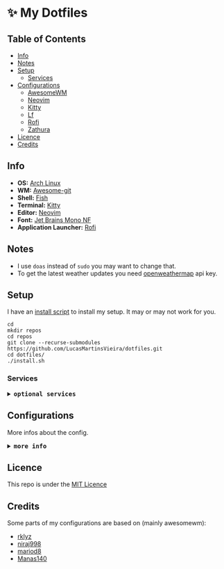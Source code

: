 # :sparkles: My Dotfiles

<!-- <div align="center"> -->
<!--     <img src="https://awesomewm.org/images/awesome-logo.svg"> -->
<!-- </div> -->

## Table of Contents

- [Info](#Info)
- [Notes](#Notes)
- [Setup](#Setup)
  - [Services](#services)
- [Configurations](#Configurations)
  - [AwesomeWM](https://github.com/LucasMartinsVieira/dotfiles/blob/main/cfg/awesome)
  - [Neovim](https://github.com/LucasMartinsVieira/dotfiles/blob/main/cfg/nvim)
  - [Kitty](https://github.com/LucasMartinsVieira/dotfiles/blob/main/cfg/kitty)
  - [Lf](https://github.com/LucasMartinsVieira/dotfiles/tree/main/cfg/lf)
  - [Rofi](https://github.com/LucasMartinsVieira/dotfiles/blob/main/cfg/rofi)
  - [Zathura](https://github.com/LucasMartinsVieira/dotfiles/tree/main/cfg/zathura)
- [Licence](#Licence)
- [Credits](#Credits)

## Info

- **OS:** [Arch Linux](archlinux.org)
- **WM:** [Awesome-git](awesomewm.org)
- **Shell:** [Fish](https://fishshell.com/)
- **Terminal:** [Kitty](https://github.com/kovidgoyal/kitty)
- **Editor:** [Neovim](https://github.com/neovim/neovim)
- **Font:** [Jet Brains Mono NF](https://archlinux.org/packages/community/any/ttf-jetbrains-mono-nerd/)
- **Application Launcher:** [Rofi](https://github.com/davatorium/rofi)

## Notes

 - I use ```doas``` instead of ```sudo``` you may want to change that.
 - To get the latest weather updates you need [openweathermap](https://openweathermap.org/) api key.
 
## Setup

I have an [install script](https://github.com/LucasMartinsVieira/dotfiles/blob/main/install.sh) to install my setup. It may or may not work for you.

```
cd
mkdir repos
cd repos
git clone --recurse-submodules https://github.com/LucasMartinsVieira/dotfiles.git
cd dotfiles/
./install.sh
```

### Services

<details close>
    <summary><samp><b>optional services</b></samp></summary>

<br>

```bash
# Enable internet connection
systemctl enable NetworkManager

# Enable virtual machine
systemctl enable libvirtd

# Enable printing
systemctl enable cups

# Enable bluetooth
systemctl enable bluetooth

```

</details>

## Configurations

More infos about the config.

<details close>
    <summary><samp><b>more info</b></samp></summary>

<br>

- [AwesomeWM](https://github.com/LucasMartinsVieira/dotfiles/blob/main/cfg/awesome)
- [Neovim](https://github.com/LucasMartinsVieira/dotfiles/blob/main/cfg/nvim)
- [Kitty](https://github.com/LucasMartinsVieira/dotfiles/blob/main/cfg/kitty)
- [Lf](https://github.com/LucasMartinsVieira/dotfiles/tree/main/cfg/lf)
- [Rofi](https://github.com/LucasMartinsVieira/dotfiles/blob/main/cfg/rofi)
- [Zathura](https://github.com/LucasMartinsVieira/dotfiles/tree/main/cfg/zathura)

<br>

</details>

## Licence

This repo is under the [MIT Licence](https://github.com/LucasMartinsVieira/dotfiles/blob/main/LICENSE)

## Credits

Some parts of my configurations are based on (mainly awesomewm):

- [rklyz](https://github.com/rklyz/MyRice)
- [niraj998](https://github.com/niraj998/awesome)
- [mariod8](https://github.com/mariod8/policromia)
- [Manas140](https://github.com/Manas140/dotfiles)
